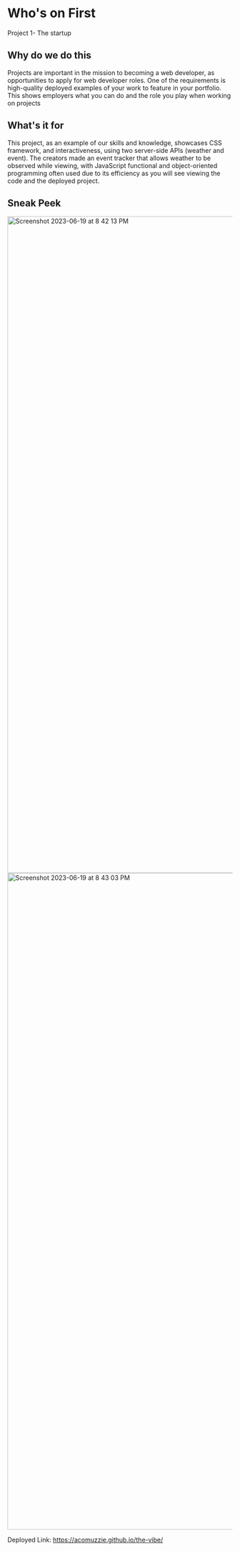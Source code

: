 # Who's on First
Project 1- The startup

## Why do we do this
Projects are important in the mission to becoming a web developer, as opportunities to apply for web developer roles. One of the requirements is high-quality deployed examples of your work to feature in your portfolio. This shows employers what you can do and the role you play when working on projects

## What's it for

This project, as an example of our skills and knowledge, showcases CSS framework, and interactiveness, using two server-side APIs (weather and event). The creators made an event tracker that allows weather to be observed while viewing, with JavaScript functional and object-oriented programming often used due to its efficiency as you will see viewing the code and the deployed project.


## Sneak Peek
<img width="1470" alt="Screenshot 2023-06-19 at 8 42 13 PM" src="https://github.com/AComuzzie/the-vibe/assets/131213888/ec93086c-963d-4d53-a69c-bc73219d5715">
<img width="1470" alt="Screenshot 2023-06-19 at 8 43 03 PM" src="https://github.com/AComuzzie/the-vibe/assets/131213888/53eb0e3f-a8c3-47ce-939a-42e78d10f09b">

Deployed Link: https://acomuzzie.github.io/the-vibe/
